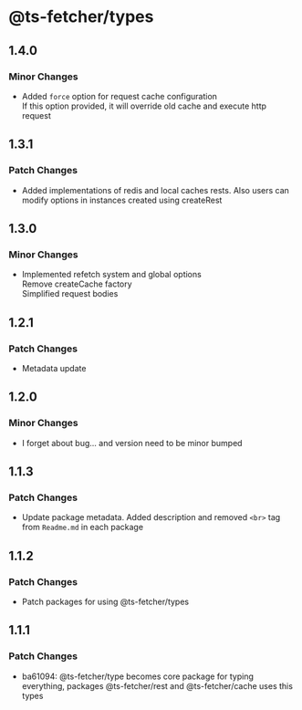 # @ts-fetcher/types

## 1.4.0

### Minor Changes

- Added `force` option for request cache configuration <br>
  If this option provided, it will override old cache and execute http request

## 1.3.1

### Patch Changes

- Added implementations of redis and local caches rests. Also users can modify options in instances created using createRest

## 1.3.0

### Minor Changes

- Implemented refetch system and global options <br>
  Remove createCache factory <br>
  Simplified request bodies

## 1.2.1

### Patch Changes

- Metadata update

## 1.2.0

### Minor Changes

- I forget about bug... and version need to be minor bumped

## 1.1.3

### Patch Changes

- Update package metadata. Added description and removed `<br>` tag from `Readme.md` in each package

## 1.1.2

### Patch Changes

- Patch packages for using @ts-fetcher/types

## 1.1.1

### Patch Changes

- ba61094: @ts-fetcher/type becomes core package for typing everything, packages @ts-fetcher/rest and @ts-fetcher/cache uses this types
